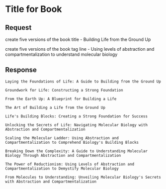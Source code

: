 # Title for Book

## Request 

create five versions of the book title - Building Life from the Ground Up

create five versions of the book tag line - Using levels of abstraction and compartmentalization to understand molecular biology

## Response

    Laying the Foundations of Life: A Guide to Building from the Ground Up

    Groundwork for Life: Constructing a Strong Foundation

    From the Earth Up: A Blueprint for Building a Life

    The Art of Building a Life from the Ground Up

    Life's Building Blocks: Creating a Strong Foundation for Success

    Unlocking the Secrets of Life: Navigating Molecular Biology with Abstraction and Compartmentalization
    
    Scaling the Molecular Ladder: Using Abstraction and Compartmentalization to Comprehend Biology's Building Blocks
    
    Breaking Down the Complexity: A Guide to Understanding Molecular Biology Through Abstraction and Compartmentalization
    
    The Power of Reductionism: Using Levels of Abstraction and Compartmentalization to Demystify Molecular Biology
    
    From Molecules to Understanding: Unveiling Molecular Biology's Secrets with Abstraction and Compartmentalization

    